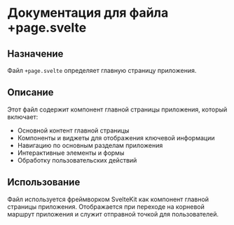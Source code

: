 # Документация для файла +page.svelte

## Назначение
Файл `+page.svelte` определяет главную страницу приложения.

## Описание
Этот файл содержит компонент главной страницы приложения, который включает:
- Основной контент главной страницы
- Компоненты и виджеты для отображения ключевой информации
- Навигацию по основным разделам приложения
- Интерактивные элементы и формы
- Обработку пользовательских действий

## Использование
Файл используется фреймворком SvelteKit как компонент главной страницы приложения. Отображается при переходе на корневой маршрут приложения и служит отправной точкой для пользователей.